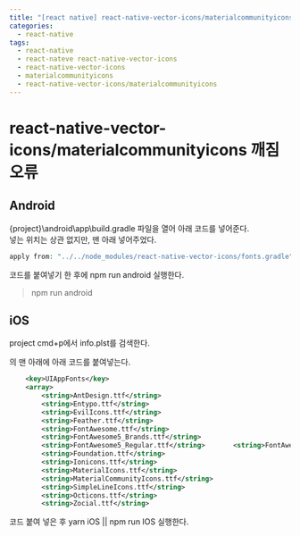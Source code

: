 ```yaml
---
title: "[react native] react-native-vector-icons/materialcommunityicons 깨짐 오류"
categories:
  - react-native
tags:
  - react-native
  - react-nateve react-native-vector-icons
  - react-native-vector-icons
  - materialcommunityicons
  - react-native-vector-icons/materialcommunityicons
---
```


# react-native-vector-icons/materialcommunityicons 깨짐 오류

## Android 

{project}\android\app\build.gradle 파일을 열어 아래 코드를 넣어준다.  
넣는 위치는 상관 없지만, 맨 아래 넣어주었다. 

```php
apply from: "../../node_modules/react-native-vector-icons/fonts.gradle"
``` 

코드를 붙여넣기 한 후에 npm run android 실행한다.

> npm run android

## iOS 

project cmd+p에서 info.plst를 검색한다. 


<plist><dict>의 맨 아래에 아래 코드를 붙여넣는다.

```xml
	<key>UIAppFonts</key>  
	<array>  
		<string>AntDesign.ttf</string>  
		<string>Entypo.ttf</string>  
		<string>EvilIcons.ttf</string>  
		<string>Feather.ttf</string>  
		<string>FontAwesome.ttf</string>  
		<string>FontAwesome5_Brands.ttf</string>  
		<string>FontAwesome5_Regular.ttf</string>  		<string>FontAwesome5_Solid.ttf</string>  
		<string>Foundation.ttf</string>  
		<string>Ionicons.ttf</string>  
		<string>MaterialIcons.ttf</string>  
		<string>MaterialCommunityIcons.ttf</string>  
		<string>SimpleLineIcons.ttf</string>  
		<string>Octicons.ttf</string>  
		<string>Zocial.ttf</string>  
```

코드 붙여 넣은 후 yarn iOS || npm run IOS 실행한다.

 